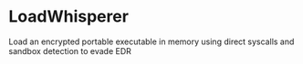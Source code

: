 # LoadWhisperer
Load an encrypted portable executable in memory using direct syscalls and sandbox detection to evade EDR
